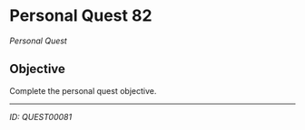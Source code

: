 # Personal Quest 82

*Personal Quest*

## Objective
Complete the personal quest objective.

---
*ID: QUEST00081*